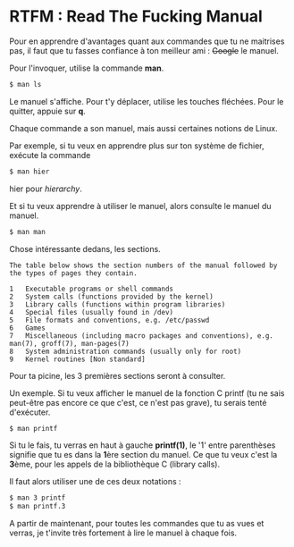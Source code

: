 # RTFM : Read The Fucking Manual

Pour en apprendre d'avantages quant aux commandes que tu ne maitrises pas, il
faut que tu fasses confiance à ton meilleur ami : ~~Google~~ le manuel.

Pour l'invoquer, utilise la commande **man**.

```sh
$ man ls
```

Le manuel s'affiche. Pour t'y déplacer, utilise les touches fléchées. Pour le
quitter, appuie sur **q**.

Chaque commande a son manuel, mais aussi certaines notions de Linux.


Par exemple, si tu veux en apprendre plus sur ton système de fichier, exécute la
commande
```sh
$ man hier
```

hier pour *hierarchy*.

Et si tu veux apprendre à utiliser le manuel, alors consulte le manuel du
manuel.

```sh
$ man man
```

Chose intéressante dedans, les sections.
```text
The table below shows the section numbers of the manual followed by the types of pages they contain.

1   Executable programs or shell commands
2   System calls (functions provided by the kernel)
3   Library calls (functions within program libraries)
4   Special files (usually found in /dev)
5   File formats and conventions, e.g. /etc/passwd
6   Games
7   Miscellaneous (including macro packages and conventions), e.g. man(7), groff(7), man-pages(7)
8   System administration commands (usually only for root)
9   Kernel routines [Non standard]
```

Pour ta picine, les 3 premières sections seront à consulter.

Un exemple. Si tu veux afficher le manuel de la fonction C printf (tu ne sais
peut-être pas encore ce que c'est, ce n'est pas grave), tu serais tenté
d'exécuter.

```sh
$ man printf
```

Si tu le fais, tu verras en haut à gauche **printf(1)**, le '1' entre
parenthèses signifie que tu es dans la **1**ère section du manuel. Ce que tu
veux c'est la **3**ème, pour les appels de la bibliothèque C (library calls).

Il faut alors utiliser une de ces deux notations :
```sh
$ man 3 printf
$ man printf.3
```

A partir de maintenant, pour toutes les commandes que tu as vues et verras, je
t'invite très fortement à lire le manuel à chaque fois.
